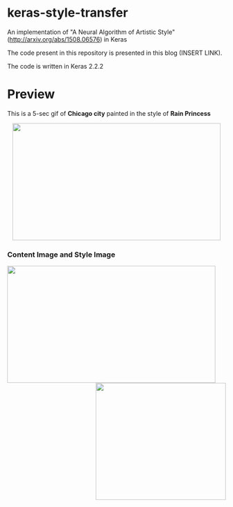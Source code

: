 # keras-style-transfer
An implementation of "A Neural Algorithm of Artistic Style" (http://arxiv.org/abs/1508.06576) in Keras

The code present in this repository is presented in this blog (INSERT LINK).

The code is written in Keras 2.2.2

# Preview
This is a 5-sec gif of **Chicago city** painted in the style of **Rain Princess**
<p align="center">
  <img src="https://media.giphy.com/media/i4ElhKepMTcIZiqcma/giphy.gif" width="480" height="270"/>
</p>

### Content Image and Style Image
<p>
  <img align="left" src="https://reiinakano.github.io/arbitrary-image-stylization-tfjs/images/chicago.jpg" width="480" height="270" />
  <img align="right" src="https://afremov.com/images/product/RAIN-PRINCESS.jpg" width="300" height="270" />
</p>
